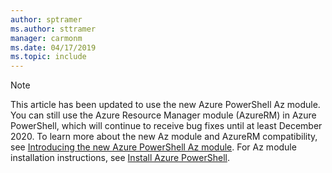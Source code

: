 ```yaml
---
author: sptramer
ms.author: sttramer
manager: carmonm
ms.date: 04/17/2019
ms.topic: include
---
```

> [!NOTE]
> This article has been updated to use the new Azure PowerShell Az
> module. You can still use the Azure Resource Manager module (AzureRM) in Azure PowerShell, which will continue to receive bug fixes until at least December 2020.
> To learn more about the new Az module and AzureRM compatibility, see
> [Introducing the new Azure PowerShell Az module](https://docs.microsoft.com/powershell/azure/new-azureps-module-az?view=azps-3.3.0). For
> Az module installation instructions, see [Install Azure PowerShell](https://docs.microsoft.com/powershell/azure/install-az-ps?view=azps-3.3.0).

